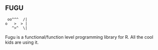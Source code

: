 FUGU
----

     oo^^^  /|
    o   >  > |
       ^>^  \|

Fugu is a functional/function level programming library for R. All the
cool kids are using it.

